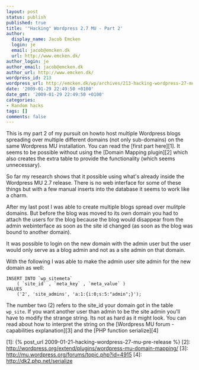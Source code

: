 ```yaml
---
layout: post
status: publish
published: true
title: '"Hacking" Wordpress 2.7 MU - Part 2'
author:
  display_name: Jacob Emcken
  login: je
  email: jacob@emcken.dk
  url: http://www.emcken.dk/
author_login: je
author_email: jacob@emcken.dk
author_url: http://www.emcken.dk/
wordpress_id: 213
wordpress_url: http://emcken.dk/wp/archives/213-hacking-wordpress-27-mu-part-2.html
date: '2009-01-29 22:49:50 +0100'
date_gmt: '2009-01-29 22:49:50 +0100'
categories:
- Random hacks
tags: []
comments: false
---
```

This is my part 2 of my pursuit on howto host multiple Wordpress blogs spreading over multiple different domains (not only sub-domains) on the same Wordpress MU installation. You can read the [first part here][1]. It seems to be possible without using the [Domain Mapping plugin][2] which also creates the extra table to provide the functionality (which seems unnecessary).

So far my research shows that it possible using what's already inside the Wordpress MU 2.7 release. There is no web interface for some of these things but with a few manual inserts into the database it seems to work like a charm.

After my last post I was able to create multiple blogs spread over mulitple domains. But before the blog was moved to its own domain you had to attach the users for the blog because the blog would disappear from the admin webinterface as soon as the site id changed (as soon as the blog was bound to another domain).

It was possible to login on the new domain with the admin user but the user would only serve as a blog admin and not as a site admin on that domain.

With the following I was able to make the admin user site admin for the new domain as well:

    INSERT INTO `wp_sitemeta`
        ( `site_id` , `meta_key` , `meta_value` )
    VALUES
        ('2', 'site_admins', 'a:1:{i:0;s:5:"admin";}');

The number two (2) refers to the site_id your domain got in the table `wp_site`. If you want another user than admin to be the site admin you'll have to modify the strange string. Its not as hard as it might look. You can read about how to interpret the string on the [Wordpress MU forum - capabilities explanation][3] and the [PHP function serialize][4]


[1]: {% post_url 2009-01-21-hacking-wordpress-27-mu-pre-release %}
[2]: http://wordpress.org/extend/plugins/wordpress-mu-domain-mapping/
[3]: http://mu.wordpress.org/forums/topic.php?id=4915
[4]: http://dk2.php.net/serialize 
